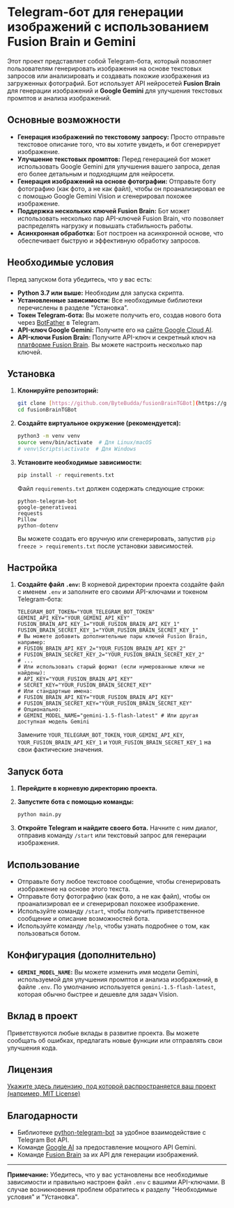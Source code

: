 # Telegram-бот для генерации изображений с использованием Fusion Brain и Gemini

Этот проект представляет собой Telegram-бота, который позволяет пользователям генерировать изображения на основе текстовых запросов или анализировать и создавать похожие изображения из загруженных фотографий. Бот использует API нейросетей **Fusion Brain** для генерации изображений и **Google Gemini** для улучшения текстовых промптов и анализа изображений.

## Основные возможности

* **Генерация изображений по текстовому запросу:** Просто отправьте текстовое описание того, что вы хотите увидеть, и бот сгенерирует изображение.
* **Улучшение текстовых промптов:** Перед генерацией бот может использовать Google Gemini для улучшения вашего запроса, делая его более детальным и подходящим для нейросети.
* **Генерация изображений на основе фотографии:** Отправьте боту фотографию (как фото, а не как файл), чтобы он проанализировал ее с помощью Google Gemini Vision и сгенерировал похожее изображение.
* **Поддержка нескольких ключей Fusion Brain:** Бот может использовать несколько пар API-ключей Fusion Brain, что позволяет распределять нагрузку и повышать стабильность работы.
* **Асинхронная обработка:** Бот построен на асинхронной основе, что обеспечивает быструю и эффективную обработку запросов.

## Необходимые условия

Перед запуском бота убедитесь, что у вас есть:

* **Python 3.7 или выше:** Необходим для запуска скрипта.
* **Установленные зависимости:** Все необходимые библиотеки перечислены в разделе "Установка".
* **Токен Telegram-бота:** Вы можете получить его, создав нового бота через [BotFather](https://t.me/BotFather) в Telegram.
* **API-ключ Google Gemini:** Получите его на [сайте Google Cloud AI](https://ai.google.dev/).
* **API-ключи Fusion Brain:** Получите API-ключ и секретный ключ на [платформе Fusion Brain](https://fusionbrain.ai/). Вы можете настроить несколько пар ключей.

## Установка

1.  **Клонируйте репозиторий:**
    ```bash
    git clone [https://github.com/ByteBudda/fusionBrainTGBot](https://github.com/ByteBudda/fusionBrainTGBot)
    cd fusionBrainTGBot
    ```

2.  **Создайте виртуальное окружение (рекомендуется):**
    ```bash
    python3 -m venv venv
    source venv/bin/activate  # Для Linux/macOS
    # venv\Scripts\activate  # Для Windows
    ```

3.  **Установите необходимые зависимости:**
    ```bash
    pip install -r requirements.txt
    ```
    Файл `requirements.txt` должен содержать следующие строки:
    ```
    python-telegram-bot
    google-generativeai
    requests
    Pillow
    python-dotenv
    ```
    Вы можете создать его вручную или сгенерировать, запустив `pip freeze > requirements.txt` после установки зависимостей.

## Настройка

1.  **Создайте файл `.env`:**
    В корневой директории проекта создайте файл с именем `.env` и заполните его своими API-ключами и токеном Telegram-бота:

    ```dotenv
    TELEGRAM_BOT_TOKEN="YOUR_TELEGRAM_BOT_TOKEN"
    GEMINI_API_KEY="YOUR_GEMINI_API_KEY"
    FUSION_BRAIN_API_KEY_1="YOUR_FUSION_BRAIN_API_KEY_1"
    FUSION_BRAIN_SECRET_KEY_1="YOUR_FUSION_BRAIN_SECRET_KEY_1"
    # Вы можете добавить дополнительные пары ключей Fusion Brain, например:
    # FUSION_BRAIN_API_KEY_2="YOUR_FUSION_BRAIN_API_KEY_2"
    # FUSION_BRAIN_SECRET_KEY_2="YOUR_FUSION_BRAIN_SECRET_KEY_2"
    # ...
    # Или использовать старый формат (если нумерованные ключи не найдены):
    # API_KEY="YOUR_FUSION_BRAIN_API_KEY"
    # SECRET_KEY="YOUR_FUSION_BRAIN_SECRET_KEY"
    # Или стандартные имена:
    # FUSION_BRAIN_API_KEY="YOUR_FUSION_BRAIN_API_KEY"
    # FUSION_BRAIN_SECRET_KEY="YOUR_FUSION_BRAIN_SECRET_KEY"
    # Опционально:
    # GEMINI_MODEL_NAME="gemini-1.5-flash-latest" # Или другая доступная модель Gemini
    ```
    Замените `YOUR_TELEGRAM_BOT_TOKEN`, `YOUR_GEMINI_API_KEY`, `YOUR_FUSION_BRAIN_API_KEY_1` и `YOUR_FUSION_BRAIN_SECRET_KEY_1` на свои фактические значения.

## Запуск бота

1.  **Перейдите в корневую директорию проекта.**
2.  **Запустите бота с помощью команды:**
    ```bash
    python main.py
    ```

3.  **Откройте Telegram и найдите своего бота.** Начните с ним диалог, отправив команду `/start` или текстовый запрос для генерации изображения.

## Использование

* Отправьте боту любое текстовое сообщение, чтобы сгенерировать изображение на основе этого текста.
* Отправьте боту фотографию (как фото, а не как файл), чтобы он проанализировал ее и сгенерировал похожее изображение.
* Используйте команду `/start`, чтобы получить приветственное сообщение и описание возможностей бота.
* Используйте команду `/help`, чтобы узнать подробнее о том, как пользоваться ботом.

## Конфигурация (дополнительно)

* **`GEMINI_MODEL_NAME`:** Вы можете изменить имя модели Gemini, используемой для улучшения промптов и анализа изображений, в файле `.env`. По умолчанию используется `gemini-1.5-flash-latest`, которая обычно быстрее и дешевле для задач Vision.

## Вклад в проект

Приветствуются любые вклады в развитие проекта. Вы можете сообщать об ошибках, предлагать новые функции или отправлять свои улучшения кода.

## Лицензия

[Укажите здесь лицензию, под которой распространяется ваш проект (например, MIT License)](LICENSE)

## Благодарности

* Библиотеке [python-telegram-bot](https://github.com/python-telegram-bot/python-telegram-bot) за удобное взаимодействие с Telegram Bot API.
* Команде [Google AI](https://ai.google.dev/) за предоставление мощного API Gemini.
* Команде [Fusion Brain](https://fusionbrain.ai/) за их API для генерации изображений.

---

**Примечание:** Убедитесь, что у вас установлены все необходимые зависимости и правильно настроен файл `.env` с вашими API-ключами. В случае возникновения проблем обратитесь к разделу "Необходимые условия" и "Установка".
